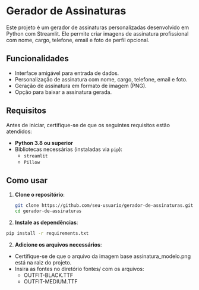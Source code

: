 # Gerador de Assinaturas

Este projeto é um gerador de assinaturas personalizadas desenvolvido em Python com Streamlit. Ele permite criar imagens de assinatura profissional com nome, cargo, telefone, email e foto de perfil opcional. 

## Funcionalidades

- Interface amigável para entrada de dados.
- Personalização de assinatura com nome, cargo, telefone, email e foto.
- Geração de assinatura em formato de imagem (PNG).
- Opção para baixar a assinatura gerada.

## Requisitos

Antes de iniciar, certifique-se de que os seguintes requisitos estão atendidos:

- **Python 3.8 ou superior**
- Bibliotecas necessárias (instaladas via `pip`):
  - `streamlit`
  - `Pillow`

## Como usar

1. **Clone o repositório**:
   ```bash
   git clone https://github.com/seu-usuario/gerador-de-assinaturas.git
   cd gerador-de-assinaturas
   ```

2. **Instale as dependências**:
  ```bash
  pip install -r requirements.txt
  ````
2. **Adicione os arquivos necessários**:
- Certifique-se de que o arquivo da imagem base assinatura_modelo.png está na raiz do projeto.
- Insira as fontes no diretório fontes/ com os arquivos:
  - OUTFIT-BLACK.TTF
  - OUTFIT-MEDIUM.TTF



